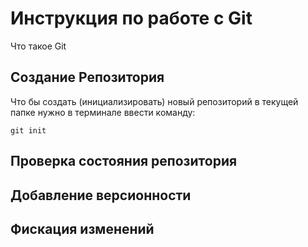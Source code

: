 # Инструкция по работе с Git

Что такое Git

## Создание Репозитория

Что бы создать  (инициализировать) новый репозиторий в текущей папке нужно в терминале ввести команду:

    git init

## Проверка состояния репозитория

## Добавление версионности

## Фискация изменений
